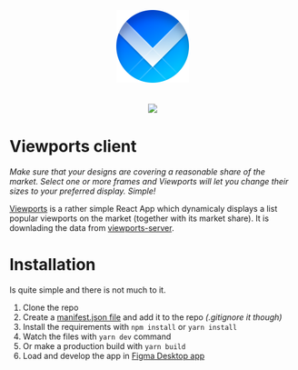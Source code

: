 <p align="center">
  <img src="./logo.png" width="128" height="128">
  <br>
  <br>
  <br>
    <a href="https://david-dm.org/rojcyk/viewports-client">
       <img src="https://david-dm.org/rojcyk/viewports-client.svg">
    </a>
</p>

# Viewports client

_Make sure that your designs are covering a reasonable share of the market. Select one or more frames and Viewports will let you change their sizes to your preferred display. Simple!_

[Viewports](https://www.figma.com/community/plugin/732240841094697441/Viewports) is a rather simple React App which dynamicaly displays a list popular viewports on the market (together with its market share). It is downlading the data from [viewports-server](https://github.com/rojcyk/viewports-server).

# Installation

Is quite simple and there is not much to it.

1. Clone the repo
2. Create a [manifest.json file](https://www.figma.com/plugin-docs/manifest/) and add it to the repo _(.gitignore it though)_
3. Install the requirements with `npm install` or `yarn install`
4. Watch the files with `yarn dev` command
5. Or make a production build with `yarn build`
6. Load and develop the app in [Figma Desktop app](https://www.figma.com/downloads/)
